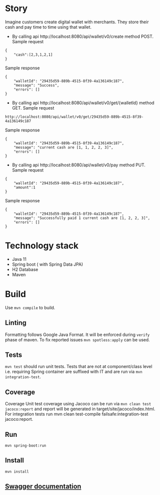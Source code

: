 # Story
Imagine customers create digital wallet with merchants. They store their cash and pay time to time using that wallet.
* By calling api http://localhost:8080/api/wallet/v0/create method POST. Sample request
```
{
	"cash":[2,3,1,2,1]
}
```
Sample response
```
{
	"walletId": "29435d59-889b-4515-8f39-4a136149c187",
	"message": "Success",
	"errors": []
}
```
* By calling api http://localhost:8080/api/wallet/v0/get/{walletId} method GET.
Sample request
```
http://localhost:8080/api/wallet/v0/get/29435d59-889b-4515-8f39-4a136149c187
```
Sample response
```
{
	"walletId": "29435d59-889b-4515-8f39-4a136149c187",
	"message": "current cash are [1, 1, 2, 2, 3]",
	"errors": []
}
```

* By calling api http://localhost:8080/api/wallet/v0/pay method PUT. Sample request
```
{
	"walletId": "29435d59-889b-4515-8f39-4a136149c187",
	"amount":1
}
```
Sample response
```
{
	"walletId": "29435d59-889b-4515-8f39-4a136149c187",
	"message": "Successfully paid 1 current cash are [1, 2, 2, 3]",
	"errors": []
}
```

# Technology stack
* Java 11
* Spring boot ( with Spring Data JPA)
* H2 Database
* Maven
# Build
Use `mvn compile` to build.
## Linting

Formatting follows Google Java Format. It will be enforced during `verify` phase of maven. To
fix reported issues `mvn spotless:apply` can be used.

## Tests
`mvn test` should run unit tests.
Tests that are not at component/class level i.e. requiring Spring container are suffixed with IT and are run via `mvn integration-test`.

## Coverage
Coverage
Unit test coverage using Jacoco can be run via `mvn clean test jacoco:report` and report will be generated in target/site/jacoco/index.html. For integration tests run mvn clean test-compile failsafe:integration-test jacoco:report.

## Run
`mvn spring-boot:run`

## Install
`mvn install`

## [Swagger documentation](http://localhost:8080/swagger-ui.html)

